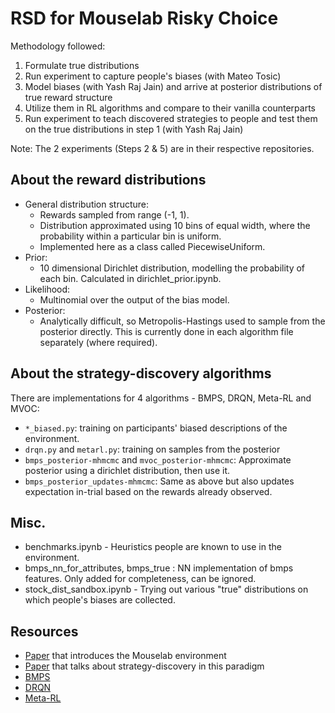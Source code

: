 # RSD for Mouselab Risky Choice

Methodology followed: 
1. Formulate true distributions
2. Run experiment to capture people's biases (with Mateo Tosic)
3. Model biases (with Yash Raj Jain) and arrive at posterior distributions of true reward structure
4. Utilize them in RL algorithms and compare to their vanilla counterparts
5. Run experiment to teach discovered strategies to people and test them on the true distributions in step 1 (with Yash Raj Jain)

Note: The 2 experiments (Steps 2 & 5) are in their respective repositories.

## About the reward distributions
* General distribution structure: 
    * Rewards sampled from range (-1, 1). 
    * Distribution approximated using 10 bins of equal width, where the probability within a particular bin is uniform. 
    * Implemented here as a class called PiecewiseUniform. 
* Prior: 
    * 10 dimensional Dirichlet distribution, modelling the probability of each bin. Calculated in dirichlet_prior.ipynb.
* Likelihood: 
    * Multinomial over the output of the bias model.
* Posterior:
    * Analytically difficult, so Metropolis-Hastings used to sample from the posterior directly. This is currently done in each algorithm file separately (where required).


## About the strategy-discovery algorithms
There are implementations for 4 algorithms - BMPS, DRQN, Meta-RL and MVOC:
* `*_biased.py`: training on participants' biased descriptions of the environment.
* `drqn.py` and `metarl.py`: training on samples from the posterior
* `bmps_posterior-mhmcmc` and `mvoc_posterior-mhmcmc`: Approximate posterior using a dirichlet distribution, then use it.
* `bmps_posterior_updates-mhmcmc`: Same as above but also updates expectation in-trial based on the rewards already observed.


## Misc.
* benchmarks.ipynb - Heuristics people are known to use in the environment.
* bmps_nn_for_attributes, bmps_true : NN implementation of bmps features. Only added for completeness, can be ignored.
* stock_dist_sandbox.ipynb - Trying out various "true" distributions on which people's biases are collected.

## Resources
* [Paper](https://www.researchgate.net/publication/232454399_Adaptive_Strategy_Selection_in_Decision_Making) that introduces the Mouselab environment
* [Paper](https://cocosci.princeton.edu/papers/Meta_Decision_Making-CameraReady.pdf) that talks about strategy-discovery in this paradigm
* [BMPS](https://arxiv.org/abs/1711.06892)
* [DRQN](https://arxiv.org/abs/1507.06527)
* [Meta-RL](https://arxiv.org/abs/1611.05763)
